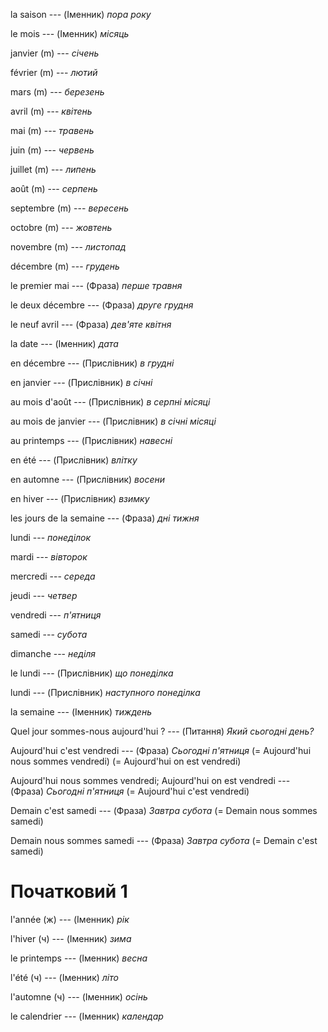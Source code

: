 la saison --- (Іменник)
*пора року*



le mois --- (Іменник)
*місяць*



janvier (m) --- *січень*



février (m) --- *лютий*



mars (m) --- *березень*



avril (m) --- *квітень*



mai (m) --- *травень*



juin (m) --- *червень*



juillet (m) --- *липень*



août (m) --- *серпень*



septembre (m) --- *вересень*



octobre (m) --- *жовтень*



novembre (m) --- *листопад*



décembre (m) --- *грудень*



le premier mai --- (Фраза)
*перше травня*



le deux décembre --- (Фраза)
*друге грудня*



le neuf avril --- (Фраза)
*дев'яте квітня*



la date --- (Іменник)
*дата*



en décembre --- (Прислівник)
*в грудні*



en janvier --- (Прислівник)
*в січні*



au mois d'août --- (Прислівник)
*в серпні місяці*



au mois de janvier --- (Прислівник)
*в січні місяці*



au printemps --- (Прислівник)
*навесні*



en été --- (Прислівник)
*влітку*



en automne --- (Прислівник)
*восени*



en hiver --- (Прислівник)
*взимку*



les jours de la semaine --- (Фраза)
*дні тижня*



lundi --- *понеділок*



mardi --- *вівторок*



mercredi --- *середа*



jeudi --- *четвер*



vendredi --- *п'ятниця*



samedi --- *субота*



dimanche --- *неділя*



le lundi --- (Прислівник)
*що понеділка*



lundi --- (Прислівник)
*наступного понеділка*



la semaine --- (Іменник)
*тиждень*



Quel jour sommes-nous aujourd'hui ? --- (Питання)
*Який сьогодні день?*



Aujourd'hui c'est vendredi --- (Фраза)
*Сьогодні п'ятниця*
(= Aujourd'hui nous sommes vendredi)
(= Aujourd'hui on est vendredi)



Aujourd'hui nous sommes vendredi;
Aujourd'hui on est vendredi --- (Фраза)
*Сьогодні п'ятниця*
(= Aujourd'hui c'est vendredi)



Demain c'est samedi --- (Фраза)
*Завтра субота*
(= Demain nous sommes samedi)



Demain nous sommes samedi --- (Фраза)
*Завтра субота*
(= Demain c'est samedi)



# Початковий 1
l'année (ж) --- (Іменник)
*рік*



l'hiver (ч) --- (Іменник)
*зима*



le printemps --- (Іменник)
*весна*



l'été (ч) --- (Іменник)
*літо*



l'automne (ч) --- (Іменник)
*осінь*



le calendrier --- (Іменник)
*календар*